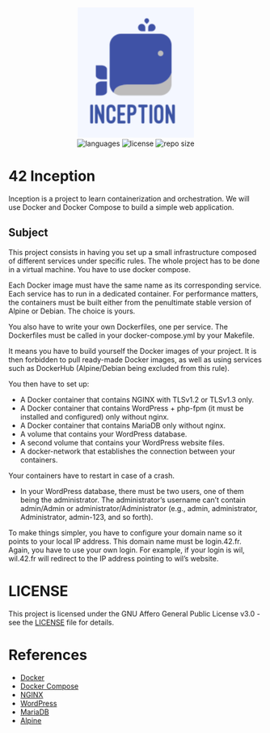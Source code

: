 <div align="center">
  <img src=".github/assets/inception.png" width="230px" />
</div>
<div align="center">
  <img src="https://img.shields.io/github/languages/count/vcwild/inception?color=%23E96418&style=flat-square" alt="languages" />
  <img src="https://img.shields.io/github/license/vcwild/inception?color=%23E96418&style=flat-square" alt="license" />
  <img src="https://img.shields.io/github/repo-size/vcwild/inception?color=%23E96418&style=flat-square" alt="repo size" />
</div>

# 42 Inception

Inception is a project to learn containerization and orchestration. We will use Docker and Docker Compose to build a simple web application.

## Subject

This project consists in having you set up a small infrastructure composed of different services under specific rules. The whole project has to be done in a virtual machine. You have to use docker compose.

Each Docker image must have the same name as its corresponding service. Each service has to run in a dedicated container. For performance matters, the containers must be built either from the penultimate stable version of Alpine or Debian. The choice is yours.

You also have to write your own Dockerfiles, one per service. The Dockerfiles must be called in your docker-compose.yml by your Makefile.

It means you have to build yourself the Docker images of your project. It is then forbidden to pull ready-made Docker images, as well as using services such as DockerHub (Alpine/Debian being excluded from this rule).

You then have to set up:

- A Docker container that contains NGINX with TLSv1.2 or TLSv1.3 only.
- A Docker container that contains WordPress + php-fpm (it must be installed and
configured) only without nginx.
- A Docker container that contains MariaDB only without nginx.
- A volume that contains your WordPress database.
- A second volume that contains your WordPress website files.
- A docker-network that establishes the connection between your containers.

Your containers have to restart in case of a crash.

- In your WordPress database, there must be two users, one of them being the administrator. The administrator’s username can’t contain admin/Admin or administrator/Administrator (e.g., admin, administrator, Administrator, admin-123, and
so forth).

To make things simpler, you have to configure your domain name so it points to your local IP address.
This domain name must be login.42.fr. Again, you have to use your own login.
For example, if your login is wil, wil.42.fr will redirect to the IP address pointing to wil’s website.

# LICENSE

This project is licensed under the GNU Affero General Public License v3.0 - see the [LICENSE](LICENSE) file for details.

# References

- [Docker](https://www.docker.com/)
- [Docker Compose](https://docs.docker.com/compose/)
- [NGINX](https://www.nginx.com/)
- [WordPress](https://wordpress.org/)
- [MariaDB](https://mariadb.org/)
- [Alpine](https://alpinelinux.org/)
